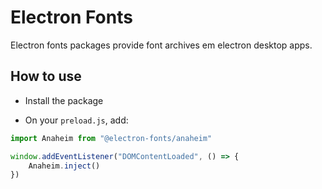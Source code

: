 # Electron Fonts

Electron fonts packages provide font archives em electron desktop apps.

## How to use

* Install the package

* On your `preload.js`, add:

```ts
import Anaheim from "@electron-fonts/anaheim"

window.addEventListener("DOMContentLoaded", () => {
    Anaheim.inject()
})
```